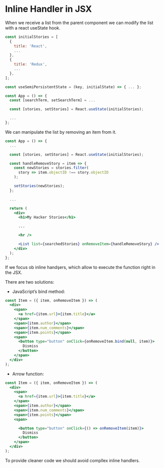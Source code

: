 # Inline Handler in JSX

When we receive a list from the parent component we can modify the list with a react useState hook.

```jsx
const initialStories = [
  {
    title: 'React',
    ...
  },
  {
    title: 'Redux',
    ...
  },
];

const useSemiPersistentState = (key, initialState) => { ... };

const App = () => {
  const [searchTerm, setSearchTerm] = ...

  const [stories, setStories] = React.useState(initialStories);

  ...
};
```

We can manipulate the list by removing an item from it.

```jsx
const App = () => {
  ...

  const [stories, setStories] = React.useState(initialStories);

  const handleRemoveStory = item => {
    const newStories = stories.filter(
      story => item.objectID !== story.objectID
    );

    setStories(newStories);
  };

  ...

  return (
    <div>
      <h1>My Hacker Stories</h1>

      ...

      <hr />

      <List list={searchedStories} onRemoveItem={handleRemoveStory} />
    </div>
  );
};
```

If we focus ob inline handşers, which allow to execute the function right in the JSX.

There are two solutions:

- JavaScript’s bind method:

```jsx
const Item = ({ item, onRemoveItem }) => (
  <div>
    <span>
      <a href={item.url}>{item.title}</a>
    </span>
    <span>{item.author}</span>
    <span>{item.num_comments}</span>
    <span>{item.points}</span>
    <span>
      <button type="button" onClick={onRemoveItem.bind(null, item)}>
        Dismiss
      </button>
    </span>
  </div>
);
```

- Arrow function:

```jsx
const Item = ({ item, onRemoveItem }) => (
  <div>
    <span>
      <a href={item.url}>{item.title}</a>
    </span>
    <span>{item.author}</span>
    <span>{item.num_comments}</span>
    <span>{item.points}</span>
    <span>

      <button type="button" onClick={() => onRemoveItem(item)}>
        Dismiss
      </button>
    </span>
  </div>
);
```

To provide cleaner code we should avoid compllex inline handlers.

